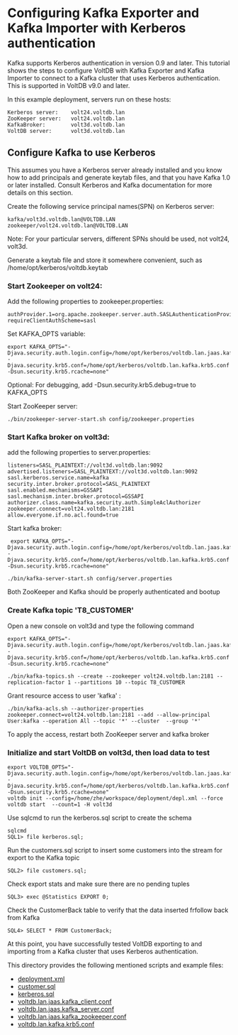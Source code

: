 Configuring Kafka Exporter and Kafka Importer with Kerberos authentication
==========================================================================

Kafka supports Kerberos authentication in version 0.9 and later. This tutorial shows the steps to configure VoltDB with Kafka Exporter and Kafka Importer to connect to a Kafka cluster that uses Kerberos authentication. This is supported in VoltDB v9.0 and later.

In this example deployment, servers run on these hosts:

    Kerberos server:    volt24.voltdb.lan
    ZooKeeper server:   volt24.voltdb.lan
    KafkaBroker:        volt3d.voltdb.lan
    VoltDB server:      volt3d.voltdb.lan


Configure Kafka to use Kerberos
-------------------------------

This assumes you have a Kerberos server already installed and you know how to add principals and generate keytab files, and that you have Kafka 1.0 or later installed. Consult Kerberos and Kafka documentation for more details on this section.

Create the following service principal names(SPN) on Kerberos server:

    kafka/volt3d.voltdb.lan@VOLTDB.LAN
    zookeeper/volt24.voltdb.lan@VOLTDB.LAN

Note: For your particular servers, different SPNs should be used, not volt24, volt3d.

Generate a keytab file and store it somewhere convenient, such as /home/opt/kerberos/voltdb.keytab

### Start Zookeeper on volt24:

Add the following properties to zookeeper.properties:

    authProvider.1=org.apache.zookeeper.server.auth.SASLAuthenticationProvider
    requireClientAuthScheme=sasl

Set KAFKA_OPTS variable:

    export KAFKA_OPTS="-Djava.security.auth.login.config=/home/opt/kerberos/voltdb.lan.jaas.kafka_zookeeper.conf -Djava.security.krb5.conf=/home/opt/kerberos/voltdb.lan.kafka.krb5.conf  -Dsun.security.krb5.rcache=none"

Optional: For debugging, add -Dsun.security.krb5.debug=true to KAFKA_OPTS

Start ZooKeeper server:

    ./bin/zookeeper-server-start.sh config/zookeeper.properties


### Start Kafka broker on volt3d:
   add the following properties to server.properties:

    listeners=SASL_PLAINTEXT://volt3d.voltdb.lan:9092
    advertised.listeners=SASL_PLAINTEXT://volt3d.voltdb.lan:9092
    sasl.kerberos.service.name=kafka
    security.inter.broker.protocol=SASL_PLAINTEXT
    sasl.enabled.mechanisms=GSSAPI
    sasl.mechanism.inter.broker.protocol=GSSAPI
    authorizer.class.name=kafka.security.auth.SimpleAclAuthorizer
    zookeeper.connect=volt24.voltdb.lan:2181
    allow.everyone.if.no.acl.found=true

Start kafka broker:

     export KAFKA_OPTS="-Djava.security.auth.login.config=/home/opt/kerberos/voltdb.lan.jaas.kafka_server.conf -Djava.security.krb5.conf=/home/opt/kerberos/voltdb.lan.kafka.krb5.conf -Dsun.security.krb5.rcache=none"

    ./bin/kafka-server-start.sh config/server.properties

Both ZooKeeper and Kafka should be properly authenticated and bootup


### Create Kafka topic 'T8_CUSTOMER'

Open a new console on volt3d and type the following command

    export KAFKA_OPTS="-Djava.security.auth.login.config=/home/opt/kerberos/voltdb.lan.jaas.kafka_server.conf -Djava.security.krb5.conf=/home/opt/kerberos/voltdb.lan.kafka.krb5.conf -Dsun.security.krb5.rcache=none"

    ./bin/kafka-topics.sh --create --zookeeper volt24.voltdb.lan:2181 --replication-factor 1 --partitions 10 --topic T8_CUSTOMER

Grant resource access to user 'kafka' :

    ./bin/kafka-acls.sh --authorizer-properties zookeeper.connect=volt24.voltdb.lan:2181 --add --allow-principal User:kafka --operation All --topic '*' --cluster  --group '*'

To apply the access, restart both ZooKeeper server and kafka broker

### Initialize and start VoltDB on volt3d, then load data to test

    export VOLTDB_OPTS="-Djava.security.auth.login.config=/home/opt/kerberos/voltdb.lan.jaas.kafka_client.conf -Djava.security.krb5.conf=/home/opt/kerberos/voltdb.lan.kafka.krb5.conf  -Dsun.security.krb5.rcache=none"
    voltdb init --config=/home/zhe/workspace/deployment/depl.xml --force
    voltdb start  --count=1 -H volt3d

Use sqlcmd to run the kerberos.sql script to create the schema

    sqlcmd
    SQL1> file kerberos.sql;

Run the customers.sql script to insert some customers into the stream for export to the Kafka topic

    SQL2> file customers.sql;

Check export stats and make sure there are no pending tuples

    SQL3> exec @Statistics EXPORT 0;

Check the CustomerBack table to verify that the data inserted frfollow back from Kafka

    SQL4> SELECT * FROM CustomerBack;


At this point, you have successfully tested VoltDB exporting to and importing from a Kafka cluster that uses Kerberos authentication.

This directory provides the following mentioned scripts and example files:

* [deployment.xml](deployment.xml)
* [customer.sql](customer.sql)
* [kerberos.sql](kerberos.sql)
* [voltdb.lan.jaas.kafka_client.conf](voltdb.lan.jaas.kafka_client.conf)
* [voltdb.lan.jaas.kafka_server.conf](voltdb.lan.jaas.kafka_server.conf)
* [voltdb.lan.jaas.kafka_zookeeper.conf](voltdb.lan.jaas.kafka_zookeeper.conf)
* [voltdb.lan.kafka.krb5.conf](voltdb.lan.kafka.krb5.conf)
